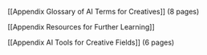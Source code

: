 [[Appendix Glossary of AI Terms for Creatives]] (8 pages)

[[Appendix Resources for Further Learning]]

[[Appendix AI Tools for Creative Fields]] (6 pages)
